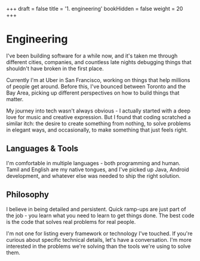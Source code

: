 +++
draft = false
title = '1. engineering'
bookHidden = false
weight = 20
+++
# Engineering

I've been building software for a while now, and it's taken me through different cities, companies, and countless late nights debugging things that shouldn't have broken in the first place.

Currently I'm at Uber in San Francisco, working on things that help millions of people get around. Before this, I've bounced between Toronto and the Bay Area, picking up different perspectives on how to build things that matter.

My journey into tech wasn't always obvious - I actually started with a deep love for music and creative expression. But I found that coding scratched a similar itch: the desire to create something from nothing, to solve problems in elegant ways, and occasionally, to make something that just feels right.

## Languages & Tools

I'm comfortable in multiple languages - both programming and human. Tamil and English are my native tongues, and I've picked up Java, Android development, and whatever else was needed to ship the right solution.

## Philosophy

I believe in being detailed and persistent. Quick ramp-ups are just part of the job - you learn what you need to learn to get things done. The best code is the code that solves real problems for real people.

I'm not one for listing every framework or technology I've touched. If you're curious about specific technical details, let's have a conversation. I'm more interested in the problems we're solving than the tools we're using to solve them.